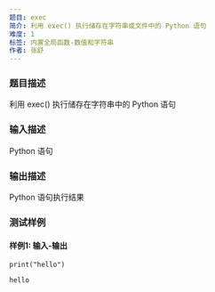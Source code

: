 ```yaml
---
题目: exec
简介: 利用 exec() 执行储存在字符串或文件中的 Python 语句
难度: 1
标签: 内置全局函数-数值和字符串
作者: 张舒
---
```


### 题目描述

利用 exec() 执行储存在字符串中的 Python 语句

### 输入描述

Python 语句

### 输出描述

Python 语句执行结果

### 测试样例

#### 样例1: 输入-输出

```
print("hello")
```

```
hello
```

